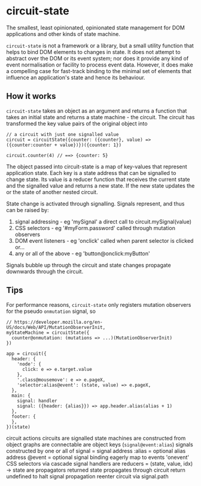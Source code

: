 # circuit-state

The smallest, least opinionated, opinionated state management for DOM applications and other kinds of state machine.

`circuit-state` is not a framework or a library, but a small utility function that helps to bind DOM elements to changes in state. It does not attempt to abstract over the DOM or its event system; nor does it provide any kind of event normalisation or facility to process event data. However, it does make a compelling case for fast-track binding to the minimal set of elements that influence an application's state and hence its behaviour.

## How it works

`circuit-state` takes an object as an argument and returns a function that takes an initial state and returns a state machine - the circuit. The circuit has transformed the key value pairs of the original object into

```
// a circuit with just one signalled value
circuit = circuitState({counter: ({counter}, value) => ({counter:counter + value})})({counter: 1})

circuit.counter(4) // ==> {counter: 5}
```

The object passed into circuit-state is a map of key-values that represent application state. Each key is a state address that can be signalled to change state. Its value is a reducer function that receives the current state and the signalled value and returns a new state. If the new state updates the or the state of another nested circuit.

State change is activated through signalling. Signals represent, and thus can be raised by:

1. signal addressing - eg 'mySignal' a direct call to circuit.mySignal(value)
2. CSS selectors - eg '#myForm.password' called through mutation observers
3. DOM event listeners - eg 'onclick' called when parent selector is clicked or...
4. any or all of the above - eg 'button@onclick:myButton'

Signals bubble up through the circuit and state changes propagate downwards through the circuit.

## Tips

For performance reasons, `circuit-state` only registers mutation observers for the pseudo `onmutation` signal, so

```
// https://developer.mozilla.org/en-US/docs/Web/API/MutationObserverInit,
myStateMachine = circuitState({
  counter@onmutation: (mutations => ...)(MutationObserverInit)
})
```

```
app = circuit({
  header: {
    'node': {
      click: e => e.target.value
    },
    '.class@mousemove': e => e.pageX,
    'selector:alias@event': (state, value) => e.pageX,
  },
  main: {
    signal: handler
    signal: ({header: {alias}}) => app.header.alias(alias + 1)
  },
  footer: {
  },
})(state)
```

circuit actions
circuits
are signalled state machines
are constructed from object graphs
are connectable
are object keys (`signal@event:alias`)
signals
constructed by one or all of
signal = signal address
:alias = optional alias address
@event = optional signal binding
eagerly map to
events 'onevent'
CSS selectors via cascade
signal handlers
are reducers = (state, value, idx) -> state
are propagators
returned state propagates through circuit
return undefined to halt signal propagation
reenter circuit via signal.path
